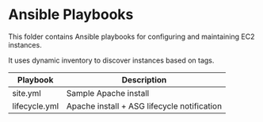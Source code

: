 # Ansible Playbooks

This folder contains Ansible playbooks for configuring and maintaining EC2 instances.

It uses dynamic inventory to discover instances based on tags.

| Playbook            | Description                                 |
|---------------------|---------------------------------------------|
| site.yml            | Sample Apache install                       |
| lifecycle.yml       | Apache install + ASG lifecycle notification |
